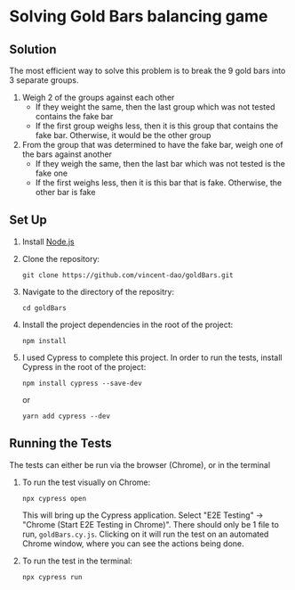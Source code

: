 # Solving Gold Bars balancing game

## Solution

The most efficient way to solve this problem is to break the 9 gold bars into 3 separate groups. 
1. Weigh 2 of the groups against each other
   - If they weight the same, then the last group which was not tested contains the fake bar
   - If the first group weighs less, then it is this group that contains the fake bar. Otherwise, it would be the other group
2. From the group that was determined to have the fake bar, weigh one of the bars against another
   - If they weigh the same, then the last bar which was not tested is the fake one
   - If the first weighs less, then it is this bar that is fake. Otherwise, the other bar is fake

## Set Up
1. Install [Node.js](https://nodejs.org/en)

2. Clone the repository:
   ```
   git clone https://github.com/vincent-dao/goldBars.git
   ```
3. Navigate to the directory of the repositry:
   ```
   cd goldBars
   ```

4. Install the project dependencies in the root of the project:
   ```
   npm install
   ```
   
5. I used Cypress to complete this project. In order to run the tests, install Cypress in the root of the project:
   ```
   npm install cypress --save-dev
   ```
   or
   ```
   yarn add cypress --dev
   ```

## Running the Tests

The tests can either be run via the browser (Chrome), or in the terminal
1. To run the test visually on Chrome:
   ```
   npx cypress open
   ```
   This will bring up the Cypress application. Select "E2E Testing" -> "Chrome (Start E2E Testing in Chrome)". There should only be 1 file to run, `goldBars.cy.js`. Clicking on it will run the test on an automated Chrome window, where you can see the actions being done.

   
2. To run the test in the terminal:
   ```
   npx cypress run
   ```
